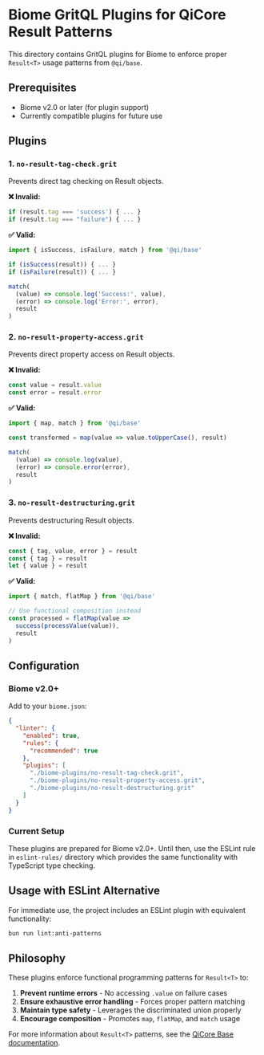 # Biome GritQL Plugins for QiCore Result<T> Patterns

This directory contains GritQL plugins for Biome to enforce proper `Result<T>` usage patterns from `@qi/base`.

## Prerequisites

- Biome v2.0 or later (for plugin support)
- Currently compatible plugins for future use

## Plugins

### 1. `no-result-tag-check.grit`
Prevents direct tag checking on Result objects.

**❌ Invalid:**
```typescript
if (result.tag === 'success') { ... }
if (result.tag === "failure") { ... }
```

**✅ Valid:**
```typescript
import { isSuccess, isFailure, match } from '@qi/base'

if (isSuccess(result)) { ... }
if (isFailure(result)) { ... }

match(
  (value) => console.log('Success:', value),
  (error) => console.log('Error:', error),
  result
)
```

### 2. `no-result-property-access.grit`
Prevents direct property access on Result objects.

**❌ Invalid:**
```typescript
const value = result.value
const error = result.error
```

**✅ Valid:**
```typescript
import { map, match } from '@qi/base'

const transformed = map(value => value.toUpperCase(), result)

match(
  (value) => console.log(value),
  (error) => console.error(error),
  result
)
```

### 3. `no-result-destructuring.grit`
Prevents destructuring Result objects.

**❌ Invalid:**
```typescript
const { tag, value, error } = result
const { tag } = result
let { value } = result
```

**✅ Valid:**
```typescript
import { match, flatMap } from '@qi/base'

// Use functional composition instead
const processed = flatMap(value => 
  success(processValue(value)), 
  result
)
```

## Configuration

### Biome v2.0+

Add to your `biome.json`:

```json
{
  "linter": {
    "enabled": true,
    "rules": {
      "recommended": true
    },
    "plugins": [
      "./biome-plugins/no-result-tag-check.grit",
      "./biome-plugins/no-result-property-access.grit", 
      "./biome-plugins/no-result-destructuring.grit"
    ]
  }
}
```

### Current Setup

These plugins are prepared for Biome v2.0+. Until then, use the ESLint rule in `eslint-rules/` directory which provides the same functionality with TypeScript type checking.

## Usage with ESLint Alternative

For immediate use, the project includes an ESLint plugin with equivalent functionality:

```bash
bun run lint:anti-patterns
```

## Philosophy

These plugins enforce functional programming patterns for `Result<T>` to:

1. **Prevent runtime errors** - No accessing `.value` on failure cases
2. **Ensure exhaustive error handling** - Forces proper pattern matching  
3. **Maintain type safety** - Leverages the discriminated union properly
4. **Encourage composition** - Promotes `map`, `flatMap`, and `match` usage

For more information about `Result<T>` patterns, see the [QiCore Base documentation](../docs).